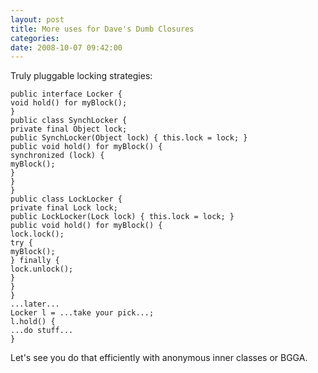 ```yaml
---
layout: post
title: More uses for Dave's Dumb Closures
categories: 
date: 2008-10-07 09:42:00
---
```

 Truly pluggable locking strategies:

    public interface Locker {  
    void hold() for myBlock();  
    }  
    public class SynchLocker {  
    private final Object lock;  
    public SynchLocker(Object lock) { this.lock = lock; }  
    public void hold() for myBlock() {  
    synchronized (lock) {  
    myBlock();  
    }  
    }  
    }  
    public class LockLocker {  
    private final Lock lock;  
    public LockLocker(Lock lock) { this.lock = lock; }  
    public void hold() for myBlock() {  
    lock.lock();  
    try {  
    myBlock();  
    } finally {  
    lock.unlock();  
    }  
    }  
    }  
    ...later...  
    Locker l = ...take your pick...;  
    l.hold() {  
    ...do stuff...  
    }

Let's see you do that efficiently with anonymous inner classes or BGGA.